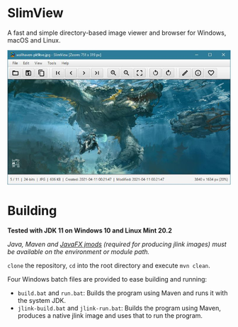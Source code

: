 # SlimView

A fast and simple directory-based image viewer and browser for Windows, macOS and Linux.

![Screenshot](https://github.com/antikmozib/SlimView/blob/master/screenshot.jpg?raw=true)

<h1>Building</h1>

**Tested with JDK 11 on Windows 10 and Linux Mint 20.2**

_Java, Maven and [JavaFX jmods](https://openjfx.io/openjfx-docs/#modular) (required for producing jlink images) must be available on the environment or module path._

`clone` the repository, `cd` into the root directory and execute `mvn clean`.

Four Windows batch files are provided to ease building and running:

* `build.bat` and `run.bat`: Builds the program using Maven and runs it with the system JDK.
* `jlink-build.bat` and `jlink-run.bat`: Builds the program using Maven, produces a native jlink image and uses that to run the program.
